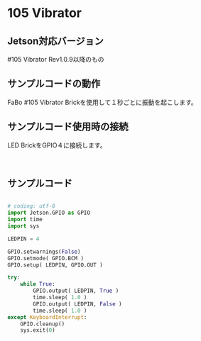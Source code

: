 # 105 Vibrator

## Jetson対応バージョン

\#105 Vibrator Rev1.0.9以降のもの

## サンプルコードの動作
FaBo #105 Vibrator Brickを使用して１秒ごとに振動を起こします。

## サンプルコード使用時の接続
LED BrickをGPIO４に接続します。 

<br>

## サンプルコード

```Python

# coding: utf-8
import Jetson.GPIO as GPIO
import time
import sys

LEDPIN = 4

GPIO.setwarnings(False)
GPIO.setmode( GPIO.BCM )
GPIO.setup( LEDPIN, GPIO.OUT )

try:
    while True:
        GPIO.output( LEDPIN, True )
        time.sleep( 1.0 )
        GPIO.output( LEDPIN, False )
        time.sleep( 1.0 ) 
except KeyboardInterrupt:
    GPIO.cleanup()
    sys.exit(0)
    
```
